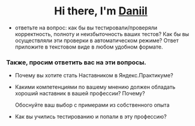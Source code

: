 <h1 align="center">Hi there, I'm <a href="https://daniilshat.ru/" target="_blank">Daniil</a> </h1>


- ответьте на вопрос: как бы вы тестировали/проверяли корректность, полноту и неизбыточность ваших тестов? Как бы вы осуществляли эти проверки в автоматическом режиме? Ответ приложите в текстовом виде в любом удобном формате.

### Также, просим ответить вас на эти вопросы.

- Почему вы хотите стать Наставником в Яндекс.Практикуме?
- Какими компетенциями по вашему мнению должен обладать хороший наставник в вашей профессии? Почему?

  Обоснуйте ваш выбор с примерами из собственного опыта

- Как вы учились тестированию и попали в эту профессию?